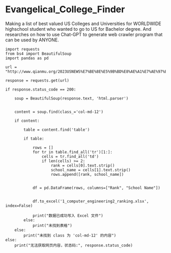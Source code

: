 # Evangelical_College_Finder
Making a list of best valued US Colleges and Universities for WORLDWIDE highschool student who wanted to go to US for Bachelor degree. And researches on how to use Chat-GPT to generate web crawler program that can be used by ANYONE.

    import requests
    from bs4 import BeautifulSoup
    import pandas as pd

    url = "http://www.qianmu.org/2023USNEWS%E7%BE%8E%E5%9B%BD%E8%AE%A1%E7%AE%97%E6%9C%BA%E5%B7%A5%E7%A8%8B%E6%8E%92%E5%90%8D"

    response = requests.get(url)

    if response.status_code == 200:
    
        soup = BeautifulSoup(response.text, 'html.parser')
    
    
        content = soup.find(class_='col-md-12')
    
        if content:
        
            table = content.find('table')
        
            if table:
            
                rows = []
                for tr in table.find_all('tr')[1:]:  
                    cells = tr.find_all('td')
                    if len(cells) >= 2:
                        rank = cells[0].text.strip()
                        school_name = cells[1].text.strip()
                        rows.append([rank, school_name])
            
            
                df = pd.DataFrame(rows, columns=["Rank", "School Name"])
            
            
                df.to_excel('1_computer_engineering2_ranking.xlsx', index=False)
            
                print("数据已成功写入 Excel 文件")
            else:
                print("未找到表格")
        else:
            print("未找到 class 为 'col-md-12' 的内容")
    else:
        print("无法获取网页内容，状态码:", response.status_code)
